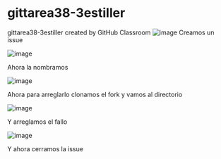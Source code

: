 # gittarea38-3estiller
gittarea38-3estiller created by GitHub Classroom
![image](https://user-images.githubusercontent.com/115107366/222517436-abd8d9ad-387e-4a76-be9a-3ebb208bfad1.png)
Creamos un issue

![image](https://user-images.githubusercontent.com/115107366/222517908-659b4015-f382-4a16-aa9a-fb110c005177.png)

Ahora la nombramos


![image](https://user-images.githubusercontent.com/115107366/222518118-f3850d9c-805e-4caa-af4f-4f9f35c75268.png)

Ahora para arreglarlo clonamos el fork y vamos al directorio

![image](https://user-images.githubusercontent.com/115107366/222518296-1ea51cf0-93e5-4afe-ab9e-d1e6cd57c352.png)


Y arreglamos el fallo

![image](https://user-images.githubusercontent.com/115107366/222518594-c774974a-178f-4623-9675-227dec018b14.png)


Y ahora cerramos la issue
